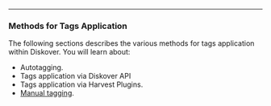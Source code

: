 ___
### Methods for Tags Application

The following sections describes the various methods for tags application within Diskover. You will learn about:

- Autotagging.
- Tags application via Diskover API
- Tags application via Harvest Plugins.
- [Manual tagging](#tags_application_manual).
